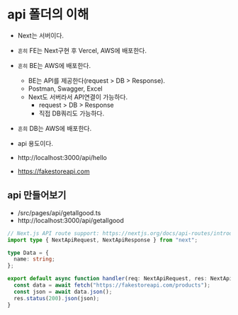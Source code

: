 # api 폴더의 이해

- Next는 서버이다.
- `흔히` FE는 Next구현 후 Vercel, AWS에 배포한다.
- `흔히` BE는 AWS에 배포한다.
  - BE는 API를 제공한다(request > DB > Response).
  - Postman, Swagger, Excel
  - Next도 서버라서 API연결이 가능하다.
    - request > DB > Response
    - 직접 DB쿼리도 가능하다.
- `흔희` DB는 AWS에 배포한다.

- api 용도이다.
- http://localhost:3000/api/hello
- https://fakestoreapi.com

## api 만들어보기

- /src/pages/api/getallgood.ts
- http://localhost:3000/api/getallgood

```ts
// Next.js API route support: https://nextjs.org/docs/api-routes/introduction
import type { NextApiRequest, NextApiResponse } from "next";

type Data = {
  name: string;
};

export default async function handler(req: NextApiRequest, res: NextApiResponse<Data>) {
  const data = await fetch("https://fakestoreapi.com/products");
  const json = await data.json();
  res.status(200).json(json);
}
```
